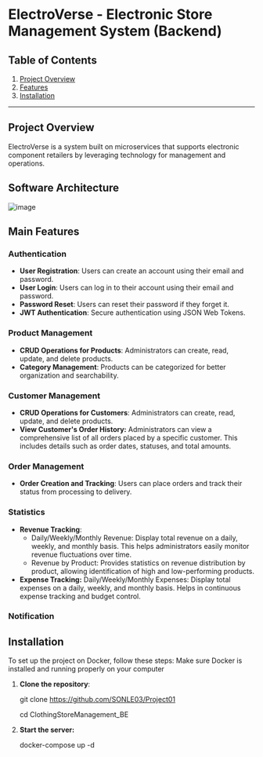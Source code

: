 # ElectroVerse - Electronic Store Management System (Backend)

## Table of Contents

1. [Project Overview](#project-overview)
2. [Features](#features)
3. [Installation](#installation)

---
## Project Overview

ElectroVerse is a system built on microservices that supports electronic component retailers by leveraging technology for management and operations.

## Software Architecture

![image](https://github.com/user-attachments/assets/fa08c90a-908f-4363-8c45-22f84bc606da)

## Main Features
  ### Authentication
  
  - **User Registration**: Users can create an account using their email and password.
  - **User Login**: Users can log in to their account using their email and password.
  - **Password Reset**: Users can reset their password if they forget it.
  - **JWT Authentication**: Secure authentication using JSON Web Tokens.
  
  ### Product Management
  
  - **CRUD Operations for Products**: Administrators can create, read, update, and delete products.
  - **Category Management**: Products can be categorized for better organization and searchability.
  
  ### Customer Management
  - **CRUD Operations for Customers**: Administrators can create, read, update, and delete products.
  - **View Customer's Order History:**  Administrators can view a comprehensive list of all orders placed by a specific customer. This includes details such as order dates, statuses, and total amounts.
  
  ### Order Management
  
  - **Order Creation and Tracking**: Users can place orders and track their status from processing to delivery.
  
  ### Statistics
   - **Revenue Tracking**:
       + Daily/Weekly/Monthly Revenue: Display total revenue on a daily, weekly, and monthly basis. This helps administrators easily monitor revenue fluctuations over time.
       + Revenue by Product: Provides statistics on revenue distribution by product, allowing identification of high and low-performing products.
   - **Expense Tracking:** Daily/Weekly/Monthly Expenses: Display total expenses on a daily, weekly, and monthly basis. Helps in continuous expense tracking and budget control.

  ### Notification
  
  ## Installation
  
  To set up the project on Docker, follow these steps: Make sure Docker is installed and running properly on your computer

1. **Clone the repository**:
   
     git clone https://github.com/SONLE03/Project01
     
     cd ClothingStoreManagement_BE

2. **Start the server:**
   
   docker-compose up -d
